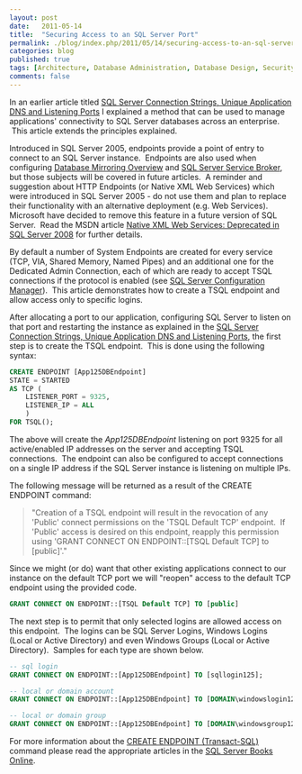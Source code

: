 ```yaml
---
layout: post
date:   2011-05-14
title:  "Securing Access to an SQL Server Port"
permalink: ./blog/index.php/2011/05/14/securing-access-to-an-sql-server-port/
categories: blog
published: true
tags: [Architecture, Database Administration, Database Design, Security, Virtualization, Connection Strings, Database Migration, Listening Ports, Security, SQL Server, SQL Server 2005, SQL Server 2008, SQL Server 2008 R2]
comments: false
---
```

In an earlier article titled [SQL Server Connection Strings, Unique Application DNS and Listening Ports](./blog/index.php/2011/04/sql-server-connection-strings-unique-application-dns-and-listening-ports/) I explained a method that can be used to manage applications' connectivity to SQL Server databases across an enterprise.  This article extends the principles explained.

Introduced in SQL Server 2005, endpoints provide a point of entry to connect to an SQL Server instance.  Endpoints are also used when configuring [Database Mirroring Overview](http://msdn.microsoft.com/en-us/library/ms189852.aspx) and [SQL Server Service Broker](http://msdn.microsoft.com/en-us/library/bb522893.aspx), but those subjects will be covered in future articles.  A reminder and suggestion about HTTP Endpoints (or Native XML Web Services) which were introduced in SQL Server 2005 - do not use them and plan to replace their functionality with an alternative deployment (e.g. Web Services).  Microsoft have decided to remove this feature in a future version of SQL Server.  Read the MSDN article [Native XML Web Services: Deprecated in SQL Server 2008](http://msdn.microsoft.com/en-us/library/cc280436.aspx) for further details.

By default a number of System Endpoints are created for every service (TCP, VIA, Shared Memory, Named Pipes) and an additional one for the Dedicated Admin Connection, each of which are ready to accept TSQL connections if the protocol is enabled (see [SQL Server Configuration Manager](http://msdn.microsoft.com/en-us/library/ms174212.aspx)).  This article demonstrates how to create a TSQL endpoint and allow access only to specific logins.

After allocating a port to our application, configuring SQL Server to listen on that port and restarting the instance as explained in the [SQL Server Connection Strings, Unique Application DNS and Listening Ports](./blog/index.php/2011/04/sql-server-connection-strings-unique-application-dns-and-listening-ports/), the first step is to create the TSQL endpoint.  This is done using the following syntax:

``` sql
CREATE ENDPOINT [App125DBEndpoint]
STATE = STARTED
AS TCP (
    LISTENER_PORT = 9325,
    LISTENER_IP = ALL
    )
FOR TSQL();
```

The above will create the <em>App125DBEndpoint </em>listening on port 9325 for all active/enabled IP addresses on the server and accepting TSQL connections.  The endpoint can also be configured to accept connections on a single IP address if the SQL Server instance is listening on multiple IPs.

The following message will be returned as a result of the CREATE ENDPOINT command:

> "Creation of a TSQL endpoint will result in the revocation of any 'Public' connect permissions on the 'TSQL Default TCP' endpoint.  If 'Public' access is desired on this endpoint, reapply this permission using 'GRANT CONNECT ON ENDPOINT::[TSQL Default TCP] to [public]'."

Since we might (or do) want that other existing applications connect to our instance on the default TCP port we will "reopen" access to the default TCP endpoint using the provided code.

``` sql
GRANT CONNECT ON ENDPOINT::[TSQL Default TCP] TO [public]
```

The next step is to permit that only selected logins are allowed access on this endpoint.  The logins can be SQL Server Logins, Windows Logins (Local or Active Directory) and even Windows Groups (Local or Active Directory).  Samples for each type are shown below.

``` sql
-- sql login
GRANT CONNECT ON ENDPOINT::[App125DBEndpoint] TO [sqllogin125];

-- local or domain account
GRANT CONNECT ON ENDPOINT::[App125DBEndpoint] TO [DOMAIN\windowslogin125];

-- local or domain group
GRANT CONNECT ON ENDPOINT::[App125DBEndpoint] TO [DOMAIN\windowsgroup125];
```

For more information about the [CREATE ENDPOINT (Transact-SQL)](http://technet.microsoft.com/en-us/library/ms181591.aspx) command please read the appropriate articles in the [SQL Server Books Online](http://msdn.microsoft.com/en-us/library/ms130214.aspx).
